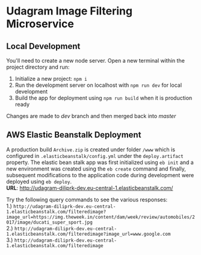 # Udagram Image Filtering Microservice

## Local Development
You'll need to create a new node server. Open a new terminal within the project directory and run:

1. Initialize a new project: `npm i`
2. Run the development server on localhost with `npm run dev` for local development
3. Build the app for deployment using `npm run build` when it is production ready

Changes are made to *dev* branch and then merged back into *master*

## AWS Elastic Beanstalk Deployment
A production build `Archive.zip` is created under folder `/www` which is configured in `.elasticbeanstalk/config.yml` under the `deploy.artifact` property. The elastic bean stalk app was first initialized using `eb init` and a new environment was created using the `eb create` command and finally, subsequent modifications to the application code during development were deployed  using `eb deploy`.<br>
**URL**: http://udagram-diliprk-dev.eu-central-1.elasticbeanstalk.com/

Try the following query commands to see the various responses:<br>
1.) ```http://udagram-diliprk-dev.eu-central-1.elasticbeanstalk.com/filteredimage?image_url=https://img.theweek.in/content/dam/week/review/automobiles/2017/image/ducati_super_sport.jpg```<br>
2.) ```http://udagram-diliprk-dev.eu-central-1.elasticbeanstalk.com/filteredimage?image_url=www.google.com```<br>
3.) ```http://udagram-diliprk-dev.eu-central-1.elasticbeanstalk.com/filteredimage```
